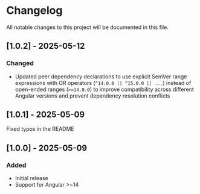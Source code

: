 # Changelog

All notable changes to this project will be documented in this file.

## [1.0.2] - 2025-05-12

### Changed
- Updated peer dependency declarations to use explicit SemVer range expressions with OR operators (`^14.0.0 || ^15.0.0 || ...`) instead of open-ended ranges (`>=14.0.0`) to improve compatibility across different Angular versions and prevent dependency resolution conflicts

## [1.0.1] - 2025-05-09
Fixed typos in the README


## [1.0.0] - 2025-05-09

### Added
- Initial release
- Support for Angular >=14